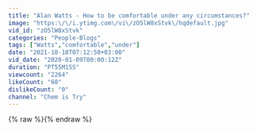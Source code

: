 ```yaml
---
title: "Alan Watts - How to be comfortable under any circumstances?"
image: "https:\/\/i.ytimg.com\/vi\/zO5lW8xStvk\/hqdefault.jpg"
vid_id: "zO5lW8xStvk"
categories: "People-Blogs"
tags: ["Watts","comfortable","under"]
date: "2021-10-18T07:12:50+03:00"
vid_date: "2020-01-09T00:00:12Z"
duration: "PT55M15S"
viewcount: "2264"
likeCount: "60"
dislikeCount: "0"
channel: "Chem is Try"
---
```

{% raw %}{% endraw %}
